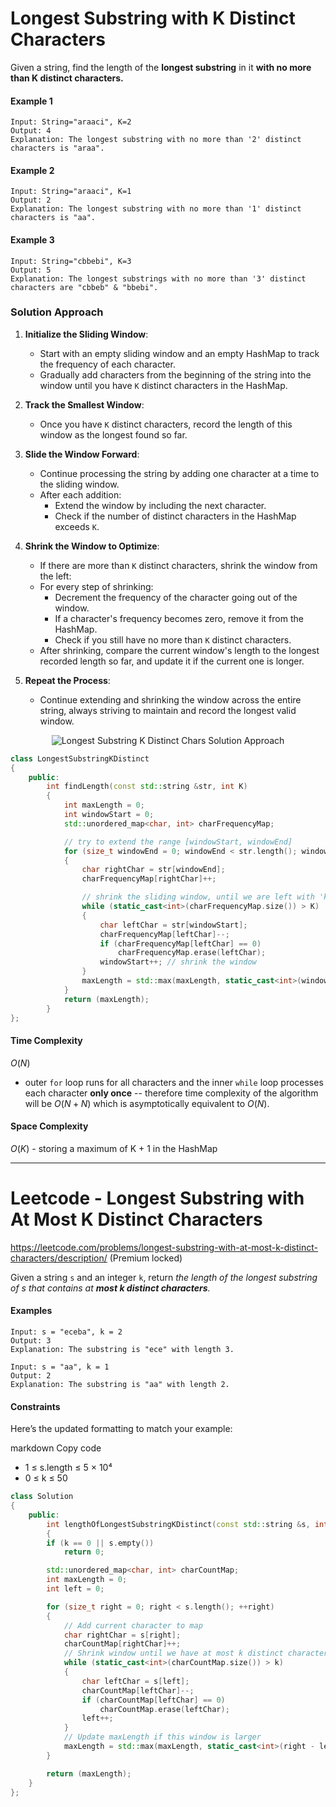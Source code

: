 # Longest Substring with K Distinct Characters

Given a string, find the length of the **longest substring** in it **with no more than K distinct characters.**

#### Example 1
```
Input: String="araaci", K=2
Output: 4
Explanation: The longest substring with no more than '2' distinct characters is "araa".
```

#### Example 2
```
Input: String="araaci", K=1
Output: 2
Explanation: The longest substring with no more than '1' distinct characters is "aa".
```

#### Example 3
```
Input: String="cbbebi", K=3
Output: 5
Explanation: The longest substrings with no more than '3' distinct characters are "cbbeb" & "bbebi".
```

### Solution Approach
1. **Initialize the Sliding Window**:
    - Start with an empty sliding window and an empty HashMap to track the frequency of each character.
    - Gradually add characters from the beginning of the string into the window until you have `K` distinct characters in the HashMap.


2. **Track the Smallest Window**:
    - Once you have `K` distinct characters, record the length of this window as the longest found so far.

3. **Slide the Window Forward**:
    - Continue processing the string by adding one character at a time to the sliding window.
    - After each addition:
        - Extend the window by including the next character.
        - Check if the number of distinct characters in the HashMap exceeds `K`.

4. **Shrink the Window to Optimize**:
    - If there are more than `K` distinct characters, shrink the window from the left:
    - For every step of shrinking:
        - Decrement the frequency of the character going out of the window.
        - If a character's frequency becomes zero, remove it from the HashMap.
        - Check if you still have no more than `K` distinct characters.
    - After shrinking, compare the current window's length to the longest recorded length so far, and update it if the current one is longer.

5. **Repeat the Process**:
   - Continue extending and shrinking the window across the entire string, always striving to maintain and record the longest valid window.

<div align="center">
    <img src="../../images/Sliding Window/LongestSubstring.svg" alt="Longest Substring K Distinct Chars Solution Approach" title="SLongest Substring K Distinct Chars Solution Approach">
</div>

```cpp
class LongestSubstringKDistinct
{
    public:
        int findLength(const std::string &str, int K)
        {
            int maxLength = 0;
            int windowStart = 0;
            std::unordered_map<char, int> charFrequencyMap;

            // try to extend the range [windowStart, windowEnd]
            for (size_t windowEnd = 0; windowEnd < str.length(); windowEnd++)
            {
                char rightChar = str[windowEnd];
                charFrequencyMap[rightChar]++;

                // shrink the sliding window, until we are left with 'k' distinct characters in the char_frequency_map
                while (static_cast<int>(charFrequencyMap.size()) > K)
                {
                    char leftChar = str[windowStart];
                    charFrequencyMap[leftChar]--;
                    if (charFrequencyMap[leftChar] == 0)
                        charFrequencyMap.erase(leftChar);
                    windowStart++; // shrink the window
                }
                maxLength = std::max(maxLength, static_cast<int>(windowEnd - windowStart + 1)); // remember the maximum length so far
            }
            return (maxLength);
        }
};
```
#### Time Complexity
$O(N)$
- outer `for` loop runs for all characters and the inner `while` loop processes each character **only once** -- therefore time complexity of the algorithm will be $O(N + N)$ which is asymptotically equivalent to $O(N)$.

#### Space Complexity
$O(K)$ - storing a maximum of K + 1 in the HashMap

---
# Leetcode - Longest Substring with At Most K Distinct Characters
https://leetcode.com/problems/longest-substring-with-at-most-k-distinct-characters/description/ (Premium locked)


Given a string `s` and an integer `k`, return *the length of the longest substring of s that contains at **most k distinct characters**.*

#### Examples
```
Input: s = "eceba", k = 2
Output: 3
Explanation: The substring is "ece" with length 3.

Input: s = "aa", k = 1
Output: 2
Explanation: The substring is "aa" with length 2.
```

#### Constraints

Here’s the updated formatting to match your example:

markdown
Copy code
- 1 ≤ s.length ≤ 5 × 10⁴  
- 0 ≤ k ≤ 50


```cpp
class Solution 
{
    public:
        int lengthOfLongestSubstringKDistinct(const std::string &s, int k)
        {
        if (k == 0 || s.empty())
            return 0;

        std::unordered_map<char, int> charCountMap;
        int maxLength = 0;
        int left = 0;

        for (size_t right = 0; right < s.length(); ++right) 
        {
            // Add current character to map
            char rightChar = s[right];
            charCountMap[rightChar]++;
            // Shrink window until we have at most k distinct characters
            while (static_cast<int>(charCountMap.size()) > k) 
            {
                char leftChar = s[left];
                charCountMap[leftChar]--;
                if (charCountMap[leftChar] == 0) 
                    charCountMap.erase(leftChar);
                left++;
            }
            // Update maxLength if this window is larger
            maxLength = std::max(maxLength, static_cast<int>(right - left + 1));
        }

        return (maxLength);
    }
};
```